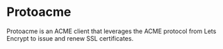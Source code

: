 # Protoacme
Protoacme is an ACME client that leverages the ACME protocol from Lets Encrypt to issue and renew SSL certificates.
